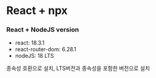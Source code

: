 # React + npx

### React + NodeJS version
- react: 18.3.1
- react-router-dom: 6.28.1
- nodeJS: 18 LTS

종속성 호환으로 설치, LTS버전과 종속성을 포함한 버전으로 설치

